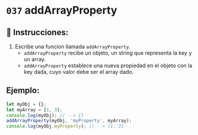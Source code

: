# `037` addArrayProperty

## 📝 Instrucciones:

1. Escribe una funcion llamada `addArrayProperty`.
      + `addArrayProperty` recibe un objeto, un string que representa la key y un array.
      + `addArrayProperty` establece una nueva propiedad en el objeto con la key dada, cuyo valor debe ser el array dado.

## Ejemplo:

```Javascript
let myObj = {};
let myArray = [1, 3];
console.log(myObj); // --> {}
addArrayProperty(myObj, 'myProperty', myArray);
console.log(myObj.myProperty); // --> [1, 3]
```
